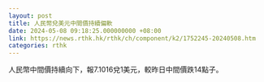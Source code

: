 ```yaml
---
layout: post
title: 人民幣兌美元中間價持續偏軟
date: 2024-05-08 09:18:25.000000000 +08:00
link: https://news.rthk.hk/rthk/ch/component/k2/1752245-20240508.htm
categories: rthk
---
```


人民幣中間價持續向下，報7.1016兌1美元，較昨日中間價跌14點子。
